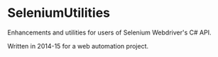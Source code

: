 # SeleniumUtilities
Enhancements and utilities for users of Selenium Webdriver's C# API.

Written in 2014-15 for a web automation project.
